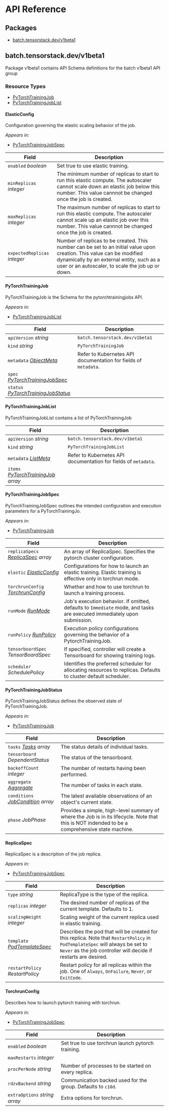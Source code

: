 # API Reference

## Packages
- [batch.tensorstack.dev/v1beta1](#batchtensorstackdevv1beta1)


## batch.tensorstack.dev/v1beta1

Package v1beta1 contains API Schema definitions for the batch v1beta1 API group

### Resource Types
- [PyTorchTrainingJob](#pytorchtrainingjob)
- [PyTorchTrainingJobList](#pytorchtrainingjoblist)



#### ElasticConfig



Configuration governing the elastic scaling behavior of the job.

_Appears in:_
- [PyTorchTrainingJobSpec](#pytorchtrainingjobspec)

| Field | Description |
| --- | --- |
| `enabled` _boolean_ | Set true to use elastic training. |
| `minReplicas` _integer_ | The minimum number of replicas to start to run this elastic compute. The autoscaler cannot scale down an elastic job below this number. This value cannnot be changed once the job is created. |
| `maxReplicas` _integer_ | The maximum number of replicas to start to run this elastic compute. The autoscaler cannot scale up an elastic job over this number. This value cannnot be changed once the job is created. |
| `expectedReplicas` _integer_ | Number of replicas to be created. This number can be set to an initial value upon creation. This value can be modified dynamically by an external entity, such as a user or an autoscaler, to scale the job up or down. |




#### PyTorchTrainingJob



PyTorchTrainingJob is the Schema for the pytorchtrainingjobs API.

_Appears in:_
- [PyTorchTrainingJobList](#pytorchtrainingjoblist)

| Field | Description |
| --- | --- |
| `apiVersion` _string_ | `batch.tensorstack.dev/v1beta1`
| `kind` _string_ | `PyTorchTrainingJob`
| `metadata` _<a target="_blank" rel="noopener noreferrer" href="https://kubernetes.io/docs/reference/generated/kubernetes-api/v1.24/#objectmeta-v1-meta">ObjectMeta</a>_ | Refer to Kubernetes API documentation for fields of `metadata`. |
| `spec` _[PyTorchTrainingJobSpec](#pytorchtrainingjobspec)_ |  |
| `status` _[PyTorchTrainingJobStatus](#pytorchtrainingjobstatus)_ |  |


#### PyTorchTrainingJobList



PyTorchTrainingJobList contains a list of PyTorchTrainingJob



| Field | Description |
| --- | --- |
| `apiVersion` _string_ | `batch.tensorstack.dev/v1beta1`
| `kind` _string_ | `PyTorchTrainingJobList`
| `metadata` _<a target="_blank" rel="noopener noreferrer" href="https://kubernetes.io/docs/reference/generated/kubernetes-api/v1.24/#listmeta-v1-meta">ListMeta</a>_ | Refer to Kubernetes API documentation for fields of `metadata`. |
| `items` _[PyTorchTrainingJob](#pytorchtrainingjob) array_ |  |


#### PyTorchTrainingJobSpec



PyTorchTrainingJobSpec outlines the intended configuration and execution parameters for a PyTorchTrainingJo.

_Appears in:_
- [PyTorchTrainingJob](#pytorchtrainingjob)

| Field | Description |
| --- | --- |
| `replicaSpecs` _[ReplicaSpec](#replicaspec) array_ | An array of ReplicaSpec. Specifies the pytorch cluster configuration. |
| `elastic` _[ElasticConfig](#elasticconfig)_ | Configurations for how to launch an elastic training. Elastic training is effective only in torchrun mode. |
| `torchrunConfig` _[TorchrunConfig](#torchrunconfig)_ | Whether and how to use torchrun to launch a training process. |
| `runMode` _[RunMode](#runmode)_ | Job's execution behavior. If omitted, defaults to `Immediate` mode, and tasks are executed immediately upon submission. |
| `runPolicy` _[RunPolicy](#runpolicy)_ | Execution policy configurations governing the behavior of a PytorchTrainingJob. |
| `tensorboardSpec` _TensorBoardSpec_ | If specified, controller will create a Tensorboard for showing training logs. |
| `scheduler` _SchedulePolicy_ | Identifies the preferred scheduler for allocating resources to replicas. Defaults to cluster default scheduler. |


#### PyTorchTrainingJobStatus



PyTorchTrainingJobStatus defines the observed state of PyTorchTrainingJob.

_Appears in:_
- [PyTorchTrainingJob](#pytorchtrainingjob)

| Field | Description |
| --- | --- |
| `tasks` _[Tasks](#tasks) array_ | The status details of individual tasks. |
| `tensorboard` _DependentStatus_ | The status of the tensorboard. |
| `backoffCount` _integer_ | The number of restarts having been performed. |
| `aggregate` _[Aggregate](#aggregate)_ | The number of tasks in each state. |
| `conditions` _[JobCondition](#jobcondition) array_ | The latest available observations of an object's current state. |
| `phase` _JobPhase_ | Provides a simple, high-level summary of where the Job is in its lifecycle. Note that this is NOT indended to be a comprehensive state machine. |


#### ReplicaSpec



ReplicaSpec is a description of the job replica.

_Appears in:_
- [PyTorchTrainingJobSpec](#pytorchtrainingjobspec)

| Field | Description |
| --- | --- |
| `type` _string_ | ReplicaType is the type of the replica. |
| `replicas` _integer_ | The desired number of replicas of the current template. Defaults to 1. |
| `scalingWeight` _integer_ | Scaling weight of the current replica used in elastic training. |
| `template` _<a target="_blank" rel="noopener noreferrer" href="https://kubernetes.io/docs/reference/generated/kubernetes-api/v1.24/#podtemplatespec-v1-core">PodTemplateSpec</a>_ | Describes the pod that will be created for this replica. Note that `RestartPolicy` in `PodTemplateSpec` will always be set to `Never` as the job controller will decide if restarts are desired. |
| `restartPolicy` _RestartPolicy_ | Restart policy for all replicas within the job. One of `Always`, `OnFailure`, `Never`, or `ExitCode`. |


#### TorchrunConfig



Describes how to launch pytorch training with torchrun.

_Appears in:_
- [PyTorchTrainingJobSpec](#pytorchtrainingjobspec)

| Field | Description |
| --- | --- |
| `enabled` _boolean_ | Set true to use torchrun launch pytorch training. |
| `maxRestarts` _integer_ |  |
| `procPerNode` _string_ | Number of processes to be started on every replica. |
| `rdzvBackend` _string_ | Communication backed used for the group. Defaults to `c10d`. |
| `extraOptions` _string array_ | Extra options for torchrun. |


